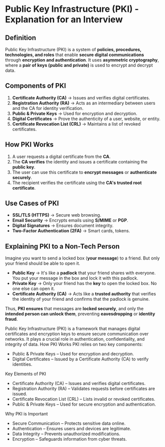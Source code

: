 # Public Key Infrastructure (PKI) - Explanation for an Interview  

## **Definition**  
Public Key Infrastructure (PKI) is a system of **policies, procedures, technologies, and roles** that enable **secure digital communications** through **encryption and authentication**. It uses **asymmetric cryptography**, where a **pair of keys (public and private)** is used to encrypt and decrypt data.  

## **Components of PKI**  

1. **Certificate Authority (CA)** → Issues and verifies digital certificates.  
2. **Registration Authority (RA)** → Acts as an intermediary between users and the CA for identity verification.  
3. **Public & Private Keys** → Used for encryption and decryption.  
4. **Digital Certificates** → Prove the authenticity of a user, website, or entity.  
5. **Certificate Revocation List (CRL)** → Maintains a list of revoked certificates.  

## **How PKI Works**  

1. A user requests a digital certificate from the **CA**.  
2. The **CA verifies** the identity and issues a certificate containing the **public key**.  
3. The user can use this certificate to **encrypt messages** or **authenticate securely**.  
4. The recipient verifies the certificate using the **CA's trusted root certificate**.  

## **Use Cases of PKI**  

- **SSL/TLS (HTTPS)** → Secure web browsing.  
- **Email Security** → Encrypts emails using **S/MIME** or **PGP**.  
- **Digital Signatures** → Ensures document integrity.  
- **Two-Factor Authentication (2FA)** → Smart cards, tokens.  

## **Explaining PKI to a Non-Tech Person**  

Imagine you want to send a locked box (**your message**) to a friend. But only your friend should be able to open it.  

- **Public Key** → It's like a **padlock** that your friend shares with everyone. You put your message in the box and lock it with this padlock.  
- **Private Key** → Only your friend has the **key** to open the locked box. No one else can open it.  
- **Certificate Authority (CA)** → Acts like a **trusted authority** that verifies the identity of your friend and confirms that the padlock is genuine.  

Thus, **PKI ensures** that messages are **locked securely**, and only the **intended person can unlock them**, preventing **eavesdropping** or **identity fraud**.  

Public Key Infrastructure (PKI) is a framework that manages digital certificates and encryption keys to ensure secure communication over networks. It plays a crucial role in authentication, confidentiality, and integrity of data.
How PKI Works
PKI relies on two key components:
- Public & Private Keys – Used for encryption and decryption.
- Digital Certificates – Issued by a Certificate Authority (CA) to verify identities.

Key Elements of PKI
- Certificate Authority (CA) – Issues and verifies digital certificates.
- Registration Authority (RA) – Validates requests before certificates are issued.
- Certificate Revocation List (CRL) – Lists invalid or revoked certificates.
- Public & Private Keys – Used for secure encryption and authentication.

Why PKI is Important
- Secure Communication – Protects sensitive data online.
- Authentication – Ensures users and devices are legitimate.
- Data Integrity – Prevents unauthorized modifications.
- Encryption – Safeguards information from cyber threats.


